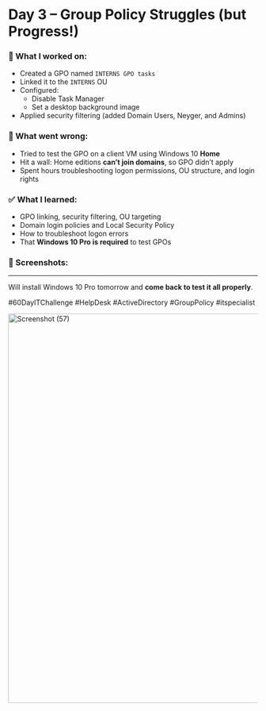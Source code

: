 # Day 3 – Group Policy Struggles (but Progress!)

### 🧠 What I worked on:
- Created a GPO named `INTERNS GPO tasks`
- Linked it to the `INTERNS` OU
- Configured:
  - Disable Task Manager
  - Set a desktop background image
- Applied security filtering (added Domain Users, Neyger, and Admins)

### 🛑 What went wrong:
- Tried to test the GPO on a client VM using Windows 10 **Home**
- Hit a wall: Home editions **can’t join domains**, so GPO didn’t apply
- Spent hours troubleshooting logon permissions, OU structure, and login rights

### ✅ What I learned:
- GPO linking, security filtering, OU targeting
- Domain login policies and Local Security Policy
- How to troubleshoot logon errors
- That **Windows 10 Pro is required** to test GPOs

### 📸 Screenshots:

---

Will install Windows 10 Pro tomorrow and **come back to test it all properly**.

#60DayITChallenge #HelpDesk #ActiveDirectory #GroupPolicy #itspecialist

<img width="1020" height="785" alt="Screenshot (57)" src="https://github.com/user-attachments/assets/35315006-ae1d-48c4-978a-573aa5691a6e" />

